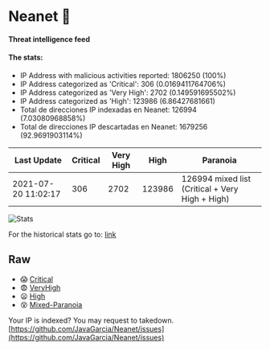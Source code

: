 # Neanet :hocho:
#### Threat intelligence feed
#### The stats:

- IP Address with malicious activities reported: 1806250 (100%)
- IP Address categorized as 'Critical':  306 (0.0169411764706%)
- IP Address categorized as 'Very High':  2702 (0.149591695502%)
- IP Address categorized as 'High':  123986 (6.86427681661)
- Total de direcciones IP indexadas en Neanet:  126994 (7.03080968858%)
- Total de direcciones IP descartadas en Neanet:  1679256 (92.9691903114%)

| Last Update | Critical | Very High | High | Paranoia |
| --- | --- | --- | --- | --- |
| 2021-07-20 11:02:17 | 306 | 2702 | 123986 | 126994 mixed list (Critical + Very High + High)|

![Stats](https://docs.google.com/spreadsheets/d/e/2PACX-1vSnaNMIXVabIpDJjufMlzH7poXnshF3mgd8Is1g9ytUEzVsP5my4Trn8f-xkoLLQ38xpL3HtmUexLo6/pubchart?oid=501124687&format=image)

For the historical stats go to: [link](/stats.csv)
## Raw
- :scream: [Critical](https://raw.githubusercontent.com/JavaGarcia/Neanet/master/blacklists/neanet_critical.txt)
- :fearful: [VeryHigh](https://raw.githubusercontent.com/JavaGarcia/Neanet/master/blacklists/neanet_veryHigh.txtt)
- :frowning: [High](https://raw.githubusercontent.com/JavaGarcia/Neanet/master/blacklists/neanet_high.txt)
- :dizzy_face: [Mixed-Paranoia](https://raw.githubusercontent.com/JavaGarcia/Neanet/master/blacklists/neanet_all.txt)


Your IP is indexed? You may request to takedown. [https://github.com/JavaGarcia/Neanet/issues](https://github.com/JavaGarcia/Neanet/issues)


































































































































































































































































































































































































































































































































































































































































































































































































































































































































































































































































































































































































































































































































































































































































































































































































































































































































































































































































































































































































































































































































































































































































































































































































































































































































































































































































































































































































































































































































































































































































































































































































































































































































































































































































































































































































































































































































































































































































































































































































































































































































































































































































































































































































































































































































































































































































































































































































































































































































































































































































































































































































































































































































































































































































































































































































































































































































































































































































































































































































































































































































































































































































































































































































































































































































































































































































































































































































































































































































































































































































































































































































































































































































































































































































































































































































































































































































































































































































































